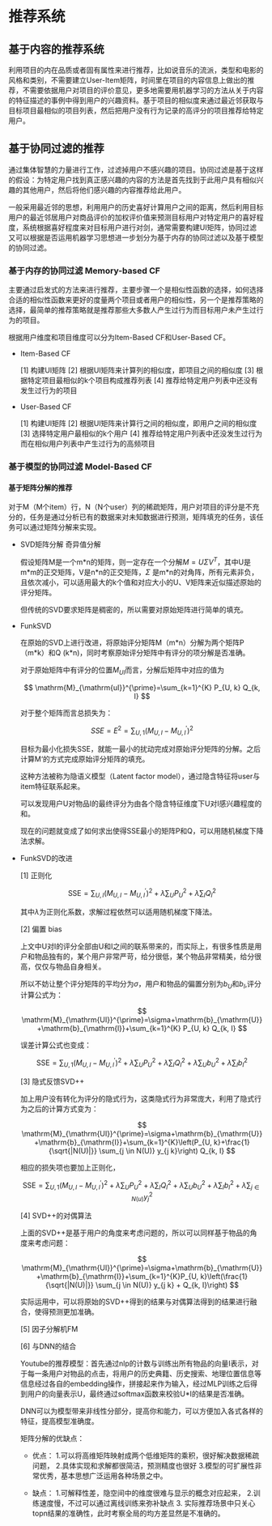 # 推荐系统

## 基于内容的推荐系统

利用项目的内在品质或者固有属性来进行推荐，比如说音乐的流派，类型和电影的风格和类别，不需要建立User-Item矩阵，时间里在项目的内容信息上做出的推荐，不需要依据用户对项目的评价意见，更多地需要用机器学习的方法从关于内容的特征描述的事例中得到用户的兴趣资料。基于项目的相似度来通过最近邻获取与目标项目最相似的项目列表，然后把用户没有行为记录的高评分的项目推荐给特定用户。

## 基于协同过滤的推荐

通过集体智慧的力量进行工作，过滤掉用户不感兴趣的项目。协同过滤是基于这样的假设：为特定用户找到真正感兴趣的内容的方法是首先找到于此用户具有相似兴趣的其他用户，然后将他们感兴趣的内容推荐给此用户。

一般采用最近邻的思想，利用用户的历史喜好计算用户之间的距离，然后利用目标用户的最近邻居用户对商品评价的加权评价值来预测目标用户对特定用户的喜好程度，系统根据喜好程度来对目标用户进行对剑，通常需要构建UI矩阵，协同过滤又可以根据是否运用机器学习思想进一步划分为基于内存的协同过滤以及基于模型的协同过滤。

### 基于内存的协同过滤 Memory-based CF

主要通过启发式的方法来进行推荐，主要步骤一个是相似性函数的选择，如何选择合适的相似性函数来更好的度量两个项目或者用户的相似性，另一个是推荐策略的选择，最简单的推荐策略就是推荐那些大多数人产生过行为而目标用户未产生过行为的项目。

根据用户维度和项目维度可以分为Item-Based CF和User-Based CF。

- Item-Based CF

    [1] 构建UI矩阵
    [2] 根据UI矩阵来计算列的相似度，即项目之间的相似度
    [3] 根据特定项目最相似的k个项目构成推荐列表
    [4] 推荐给特定用户列表中还没有发生过行为的项目

- User-Based CF

    [1] 构建UI矩阵
    [2] 根据UI矩阵来计算行之间的相似度，即用户之间的相似度
    [3] 选择特定用户最相似的k个用户
    [4] 推荐给特定用户列表中还没发生过行为而在相似用户列表中产生过行为的高频项目

### 基于模型的协同过滤 Model-Based CF

#### 基于矩阵分解的推荐

对于M（M个item）行，N（N个user）列的稀疏矩阵，用户对项目的评分是不充分的，任务是通过分析已有的数据来对未知数据进行预测，矩阵填充的任务，该任务可以通过矩阵分解来实现。

- SVD矩阵分解 奇异值分解

    假设矩阵M是一个m\*n的矩阵，则一定存在一个分解$M = U\Sigma V^T$，其中U是m\*m的正交矩阵，V是n\*n的正交矩阵，$\Sigma$ 是m*n的对角阵，所有元素非负，且依次减小，可以适用最大的k个值和对应大小的U、V矩阵来近似描述原始的评分矩阵。
    
    但传统的SVD要求矩阵是稠密的，所以需要对原始矩阵进行简单的填充。

- FunkSVD

    在原始的SVD上进行改进，将原始评分矩阵M（m\*n）分解为两个矩阵P（m\*k）和Q
    (k\*n)，同时考察原始评分矩阵中有评分的项分解是否准确。

    对于原始矩阵中有评分的位置$M_{UI}$而言，分解后矩阵中对应的值为

    $$
    \mathrm{M}_{\mathrm{uI}}^{\prime}=\sum_{k=1}^{K} P_{U, k} Q_{k, I}
    $$

    对于整个矩阵而言总损失为：

    $$
    S S E=E^{2}=\sum_{U, 1}\left(M_{U, I}-M_{U, I}^{\prime}\right)^{2}
    $$

    目标为最小化损失SSE，就能一最小的扰动完成对原始评分矩阵的分解。之后计算M‘的方式完成原始评分矩阵的填充。

    这种方法被称为隐语义模型（Latent factor model），通过隐含特征将user与item特征联系起来。

    可以发现用户U对物品I的最终评分为由各个隐含特征维度下U对I感兴趣程度的和。

    现在的问题就变成了如何求出使得SSE最小的矩阵P和Q，可以用随机梯度下降法求解。

- FunkSVD的改进

    [1] 正则化

    $$
    \mathrm{SSE}=\sum_{U, I}\left(M_{U, I}-M_{U, I}^{\prime}\right)^{2}+\lambda \sum_{U} P_{U}^{2}+\lambda \sum_{I} Q_{I}^{2}
    $$

    其中$\lambda$为正则化系数，求解过程依然可以适用随机梯度下降法。

    [2] 偏置 bias

    上文中U对I的评分全部由U和I之间的联系带来的，而实际上，有很多性质是用户和物品独有的，某个用户非常严苛，给分很低，某个物品非常精美，给分很高，仅仅与物品自身相关。

    所以不妨让整个评分矩阵的平均分为$\sigma$，用户和物品的偏置分别为$b_U$和$b_I$,评分计算公式为：

    $$
    \mathrm{M}_{\mathrm{UI}}^{\prime}=\sigma+\mathrm{b}_{\mathrm{U}}+\mathrm{b}_{\mathrm{l}}+\sum_{k=1}^{K} P_{U, k} Q_{k, I}
    $$

    误差计算公式也变成：

    $$
    \mathrm{SSE}=\sum_{U, 1}\left(M_{U, I}-M_{U, l}^{\prime}\right)^{2}+\lambda \sum_{U} P_{U}^{2}+\lambda \sum_{I} Q_{I}^{2}+\lambda \sum_{U} b_{U}^{2}+\lambda \sum_{I} b_{I}^{2}
    $$

    [3] 隐式反馈SVD++

    加上用户没有转化为评分的隐式行为，这类隐式行为非常庞大，利用了隐式行为之后的计算方式变为：

    $$
    \mathrm{M}_{\mathrm{UI}}^{\prime}=\sigma+\mathrm{b}_{\mathrm{U}}+\mathrm{b}_{\mathrm{I}}+\sum_{k=1}^{K}\left(P_{U, k}+\frac{1}{\sqrt{|N(U)|}} \sum_{j \in N(U)} y_{j k}\right) Q_{k, I}
    $$

    相应的损失项也要加上正则化，

    $$
    \mathrm{SSE}=\sum_{U, 1}\left(M_{U, I}-M_{U, l}^{\prime}\right)^{2}+\lambda \sum_{U} P_{U}^{2}+\lambda \sum_{I} Q_{I}^{2}+\lambda \sum_{U} b_{U}^{2}+\lambda \sum_{I} b_{I}^{2} + \lambda \sum_{j\in N(u)}y_j^2
    $$

    [4] SVD++的对偶算法

    上面的SVD++是基于用户的角度来考虑问题的，所以可以同样基于物品的角度来考虑问题：

    $$
    \mathrm{M}_{\mathrm{UI}}^{\prime}=\sigma+\mathrm{b}_{\mathrm{U}}+\mathrm{b}_{\mathrm{I}}+\sum_{k=1}^{K}P_{U, k}\left(\frac{1}{\sqrt{|N(U)|}} \sum_{j \in N(U)} y_{j k} + Q_{k, I}\right)
    $$

    实际运用中，可以将原始的SVD++得到的结果与对偶算法得到的结果进行融合，使得预测更加准确。

    [5] 因子分解机FM

    [6] 与DNN的结合

    Youtube的推荐模型：首先通过nlp的计数与训练出所有物品的向量I表示，对于每一条用户对物品的点击，将用户的历史典籍、历史搜索、地理位置信息等信息经过各自的embedding操作，拼接起来作为输入，经过MLP训练之后得到用户的向量表示U，最终通过softmax函数来校验U\*I的结果是否准确。

    DNN可以为模型带来非线性分部分，提高你和能力，可以方便加入各式各样的特征，提高模型准确度。

    矩阵分解的优缺点：
    - 优点： 
        1.可以将高维矩阵映射成两个低维矩阵的乘积，很好解决数据稀疏问题，
        2.具体实现和求解都很简洁，预测精度也很好
        3.模型的可扩展性非常优秀，基本思想广泛运用各种场景之中。
    
    - 缺点：
        1.可解释性差，隐空间中的维度很难与显示的概念对应起来，
        2.训练速度慢，不过可以通过离线训练来弥补缺点
        3. 实际推荐场景中只关心topn结果的准确性，此时考察全局的均方差显然是不准确的。
